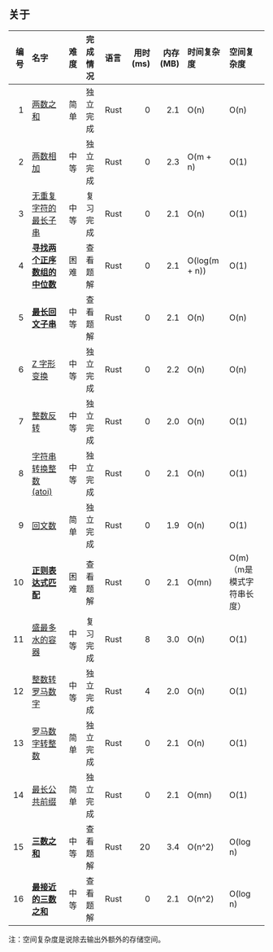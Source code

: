 ## 关于

| 编号 | 名字                                                                               | 难度 | 完成情况 | 语言 | 用时(ms) | 内存(MB) | 时间复杂度    | 空间复杂度                 |
|-----:|:-----------------------------------------------------------------------------------|:-----|:---------|:-----|---------:|---------:|:--------------|:---------------------------|
|    1 | [两数之和](./0001.two-sum.rust/src/lib.rs)                                         | 简单 | 独立完成 | Rust |        0 |      2.1 | O(n)          | O(n)                       |
|    2 | [两数相加](./0002.add-two-numbers.rust/src/lib.rs)                                 | 中等 | 独立完成 | Rust |        0 |      2.3 | O(m + n)      | O(1)                       |
|    3 | [无重复字符的最长子串](./0003.length-of-longest-substring.rust/src/lib.rs)         | 中等 | 复习完成 | Rust |        0 |      2.1 | O(n)          | O(1)                       |
|    4 | [**寻找两个正序数组的中位数**](./0004.median-of-two-sorted-arrays.rust/src/lib.rs) | 困难 | 查看题解 | Rust |        0 |      2.1 | O(log(m + n)) | O(1)                       |
|    5 | [**最长回文子串**](./0005.longest-palindromic-substring.rust/src/lib.rs)           | 中等 | 查看题解 | Rust |        0 |      2.1 | O(n)          | O(n)                       |
|    6 | [Z 字形变换](./0006.zigzag-conversion.rust/src/lib.rs)                             | 中等 | 独立完成 | Rust |        0 |      2.2 | O(n)          | O(n)                       |
|    7 | [整数反转](./0007.reverse-integer.rust/src/lib.rs)                                 | 中等 | 独立完成 | Rust |        0 |      2.0 | O(n)          | O(1)                       |
|    8 | [字符串转换整数 (atoi)](./0008.string-to-integer-atoi.rust/src/lib.rs)             | 中等 | 独立完成 | Rust |        0 |      2.1 | O(n)          | O(1)                       |
|    9 | [回文数](./0009.palindrome-number.rust/src/lib.rs)                                 | 简单 | 独立完成 | Rust |        0 |      1.9 | O(n)          | O(1)                       |
|   10 | [**正则表达式匹配**](./0010.regular-expression-matching.rust/src/lib.rs)           | 困难 | 查看题解 | Rust |        0 |      2.1 | O(mn)         | O(m) （m是模式字符串长度） |
|   11 | [盛最多水的容器](./0011.container-with-most-water.rust/src/lib.rs)                 | 中等 | 复习完成 | Rust |        8 |      3.0 | O(n)          | O(1)                       |
|   12 | [整数转罗马数字](./0012.integer-to-roman.rust/src/lib.rs)                          | 中等 | 独立完成 | Rust |        4 |      2.0 | O(n)          | O(1)                       |
|   13 | [罗马数字转整数](./0013.roman-to-integer.rust/src/lib.rs)                          | 简单 | 独立完成 | Rust |        0 |      2.1 | O(n)          | O(1)                       |
|   14 | [最长公共前缀](./0014.longest-common-prefix.rust/src/lib.rs)                       | 简单 | 独立完成 | Rust |        0 |      2.1 | O(mn)         | O(1)                       |
|   15 | [**三数之和**](./0015.3sum.rust/src/lib.rs)                                        | 中等 | 查看题解 | Rust |       20 |      3.4 | O(n^2)        | O(log n)                   |
|   16 | [**最接近的三数之和**](./0016.3sum-closest.rust/src/lib.rs)                        | 中等 | 查看题解 | Rust |        0 |      2.1 | O(n^2)        | O(log n)                   |

注：空间复杂度是说除去输出外额外的存储空间。
